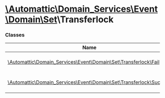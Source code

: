 # [\Automattic](../namespaces/automattic.md)[\Domain_Services](../namespaces/automattic-domain-services.md)[\Event](../namespaces/automattic-domain-services-event.md)[\Domain](../namespaces/automattic-domain-services-event-domain.md)[\Set](../namespaces/automattic-domain-services-event-domain-set.md)\Transferlock

### Classes

| Name | Summary |
|------|---------|
| [\Automattic\Domain_Services\Event\Domain\Set\Transferlock\Fail](../classes/Automattic-Domain-Services-Event-Domain-Set-Transferlock-Fail.md) | Fail event for Domain\Set\TransferLock command |
| [\Automattic\Domain_Services\Event\Domain\Set\Transferlock\Success](../classes/Automattic-Domain-Services-Event-Domain-Set-Transferlock-Success.md) | Success event for Domain\Set\TransferLock command |
